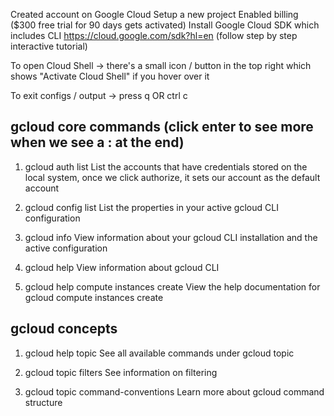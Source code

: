 Created account on Google Cloud
Setup a new project
Enabled billing ($300 free trial for 90 days gets activated)
Install Google Cloud SDK which includes CLI https://cloud.google.com/sdk?hl=en (follow step by step interactive tutorial)

To open Cloud Shell -> there's a small icon / button in the top right which shows "Activate Cloud Shell" if you hover over it

To exit configs / output -> press q OR ctrl c

## gcloud core commands (click enter to see more when we see a : at the end)

1. gcloud auth list
List the accounts that have credentials stored on the local system, once we click authorize, it sets our account as the default account

2. gcloud config list
List the properties in your active gcloud CLI configuration

3. gcloud info
View information about your gcloud CLI installation and the active configuration

4. gcloud help
View information about gcloud CLI

5. gcloud help compute instances create
View the help documentation for gcloud compute instances create

## gcloud concepts

1. gcloud help topic
See all available commands under gcloud topic

2. gcloud topic filters
See information on filtering

3. gcloud topic command-conventions
Learn more about gcloud command structure
